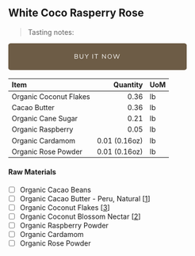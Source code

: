 ## White Coco Rasperry Rose
> Tasting notes:

[![Buy Now](/assets/images/buy-now.png "Buy Now")](https://shop.osocra.com/collections/bars/products/22011512)

| Item | Quantity | UoM  |
| :---     | ---:    | :--- |
| Organic Coconut Flakes     | 0.36      | lb      |
| Cacao Butter   | 0.36    | lb    |
| Organic Cane Sugar    | 0.21      | lb      |
| Organic Raspberry     | 0.05      | lb      |
| Organic Cardamom     | 0.01 (0.16oz)      | lb      |
| Organic Rose Powder  | 0.01 (0.16oz)      | lb      |

#### Raw Materials
- [ ] Organic Cacao Beans 
- [ ] Organic Cacao Butter - Peru, Natural [[1](/vendors)]
- [ ] Organic Coconut Flakes [[3](/vendors)]
- [ ] Organic Coconut Blossom Nectar [[2](/vendors)]
- [ ] Organic Raspberry Powder
- [ ] Organic Cardamom 
- [ ] Organic Rose Powder
